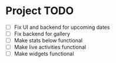 # Project TODO

- [ ] Fix UI and backend for upcoming dates
- [ ] Fix backend for gallery
- [ ] Make stats below functional
- [ ] Make live activities functional
- [ ] Make widgets functional
